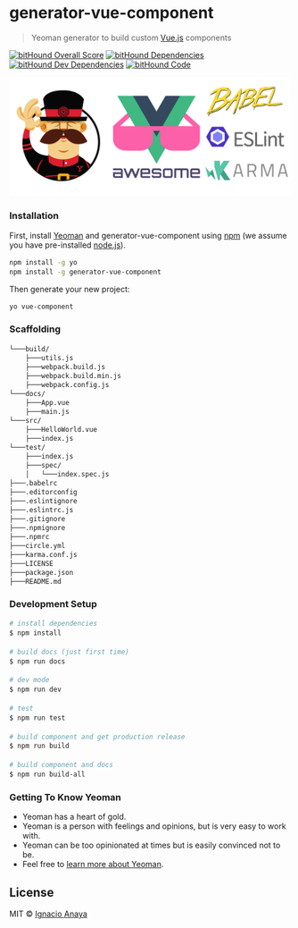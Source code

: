 # generator-vue-component

> Yeoman generator to build custom [Vue.js](http://vuejs.org/) components

[![bitHound Overall Score](https://www.bithound.io/github/ianaya89/generator-vue-component/badges/score.svg)](https://www.bithound.io/github/ianaya89/generator-vue-component)
[![bitHound Dependencies](https://www.bithound.io/github/ianaya89/generator-vue-component/badges/dependencies.svg)](https://www.bithound.io/github/ianaya89/generator-vue-component/master/dependencies/npm)
[![bitHound Dev Dependencies](https://www.bithound.io/github/ianaya89/generator-vue-component/badges/devDependencies.svg)](https://www.bithound.io/github/ianaya89/generator-vue-component/master/dependencies/npm)
[![bitHound Code](https://www.bithound.io/github/ianaya89/generator-vue-component/badges/code.svg)](https://www.bithound.io/github/ianaya89/generator-vue-component)

<div style="text-align:center">
  <img src="img/yeoman.png" alt="yo" title="yo"/>
</div>


### Installation

First, install [Yeoman](http://yeoman.io) and generator-vue-component using [npm](https://www.npmjs.com/) (we assume you have pre-installed [node.js](https://nodejs.org/)).

```bash
npm install -g yo
npm install -g generator-vue-component
```

Then generate your new project:

```bash
yo vue-component
```

### Scaffolding

```
└───build/
    ├───utils.js
    ├───webpack.build.js
    ├───webpack.build.min.js
    ├───webpack.config.js
└───docs/
    ├───App.vue
    ├───main.js
└───src/
    ├───HelloWorld.vue
    ├───index.js
└───test/
    ├───index.js
    ├───spec/
    │   └───index.spec.js
├───.babelrc
├───.editorconfig
├───.eslintignore
├───.eslintrc.js
├───.gitignore
├───.npmignore
├───.npmrc
├───circle.yml
├───karma.conf.js
├───LICENSE
├───package.json
├───README.md
```

### Development Setup

```bash
# install dependencies
$ npm install

# build docs (just first time)
$ npm run docs

# dev mode
$ npm run dev

# test
$ npm run test

# build component and get production release
$ npm run build

# build component and docs
$ npm run build-all
```


### Getting To Know Yeoman

 * Yeoman has a heart of gold.
 * Yeoman is a person with feelings and opinions, but is very easy to work with.
 * Yeoman can be too opinionated at times but is easily convinced not to be.
 * Feel free to [learn more about Yeoman](http://yeoman.io/).

## License

MIT © [Ignacio Anaya](https://twitter.com/ianaya89)
